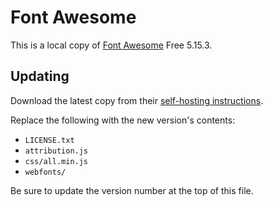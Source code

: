 # Font Awesome

This is a local copy of [Font Awesome](https://fontawesome.com/) Free 5.15.3.

## Updating

Download the latest copy from their
[self-hosting instructions](https://fontawesome.com/how-to-use/on-the-web/setup/hosting-font-awesome-yourself).

Replace the following with the new version's contents:
* `LICENSE.txt`
* `attribution.js`
* `css/all.min.js`
* `webfonts/`

Be sure to update the version number at the top of this file.
